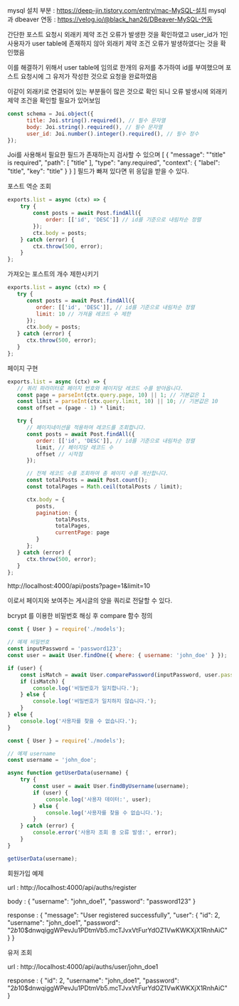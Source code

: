mysql 설치 부분 : https://deep-jin.tistory.com/entry/mac-MySQL-설치
mysql과 dbeaver 연동 : https://velog.io/@black_han26/DBeaver-MySQL-연동

간단한 포스트 요청시 외래키 제약 조건 오류가 발생한 것을 확인하였고
user_id가 1인 사용자가 user table에 존재하지 않아 외래키 제약 조건 오류가 발생하였다는 것을 확인했음

이를 해결하기 위해서 user table에 임의로 한개의 유저를 추가하여 id를 부여했으며
포스트 요청시에 그 유저가 작성한 것으로 요청을 완료하였음

이같이 외래키로 연결되어 있는 부분들이 많은 것으로 확인 되니 오류 발생시에 외래키 제약 조건을 확인할 필요가 있어보임

```javascript
const schema = Joi.object({
      title: Joi.string().required(), // 필수 문자열
      body: Joi.string().required(), // 필수 문자열
      user_id: Joi.number().integer().required(), // 필수 정수
});
```

Joi를 사용해서 필요한 필드가 존재하는지 검사할 수 있으며
[
    {
        "message": "\"title\" is required",
        "path": [
            "title"
        ],
        "type": "any.required",
        "context": {
            "label": "title",
            "key": "title"
        }
    }
]
필드가 빠져 있다면 위 응답을 받을 수 있다.


포스트 역순 조회
```javascript
exports.list = async (ctx) => {
    try {
        const posts = await Post.findAll({
            order: [['id', 'DESC']] // id를 기준으로 내림차순 정렬
        });
        ctx.body = posts;
    } catch (error) {
        ctx.throw(500, error);
    }
};
```

가져오는 포스트의 개수 제한시키기

```javascript
exports.list = async (ctx) => {
   try {
      const posts = await Post.findAll({
         order: [['id', 'DESC']], // id를 기준으로 내림차순 정렬
         limit: 10 // 가져올 레코드 수 제한
      });
      ctx.body = posts;
   } catch (error) {
      ctx.throw(500, error);
   }
};

```

페이지 구현

```javascript
exports.list = async (ctx) => {
   // 쿼리 파라미터로 페이지 번호와 페이지당 레코드 수를 받아옵니다.
   const page = parseInt(ctx.query.page, 10) || 1; // 기본값은 1
   const limit = parseInt(ctx.query.limit, 10) || 10; // 기본값은 10
   const offset = (page - 1) * limit;

   try {
      // 페이지네이션을 적용하여 레코드를 조회합니다.
      const posts = await Post.findAll({
         order: [['id', 'DESC']], // id를 기준으로 내림차순 정렬
         limit, // 페이지당 레코드 수
         offset // 시작점
      });

      // 전체 레코드 수를 조회하여 총 페이지 수를 계산합니다.
      const totalPosts = await Post.count();
      const totalPages = Math.ceil(totalPosts / limit);

      ctx.body = {
         posts,
         pagination: {
               totalPosts,
               totalPages,
               currentPage: page
         }
      };
   } catch (error) {
      ctx.throw(500, error);
   }
};
```

http://localhost:4000/api/posts?page=1&limit=10

이로서 페이지와 보여주는 게시글의 양을 쿼리로 전달할 수 있다.


bcrypt 를 이용한 비밀번호 해싱 후 compare 함수 정의
```javascript
const { User } = require('./models');

// 예제 비밀번호
const inputPassword = 'password123';
const user = await User.findOne({ where: { username: 'john_doe' } });

if (user) {
    const isMatch = await User.comparePassword(inputPassword, user.password);
    if (isMatch) {
        console.log('비밀번호가 일치합니다.');
    } else {
        console.log('비밀번호가 일치하지 않습니다.');
    }
} else {
    console.log('사용자를 찾을 수 없습니다.');
}

```

```javascript
const { User } = require('./models');

// 예제 username
const username = 'john_doe';

async function getUserData(username) {
    try {
        const user = await User.findByUsername(username);
        if (user) {
            console.log('사용자 데이터:', user);
        } else {
            console.log('사용자를 찾을 수 없습니다.');
        }
    } catch (error) {
        console.error('사용자 조회 중 오류 발생:', error);
    }
}

getUserData(username);

```

회원가입 예제

url : http://localhost:4000/api/auths/register

body : {
    "username": "john_doe1",
    "password": "password123"
}

response : {
    "message": "User registered successfully",
    "user": {
        "id": 2,
        "username": "john_doe1",
        "password": "$2b$10$dnwqiggWPevJu1PDtmVb5.mcTJvxVtFurYdOZ1VwKWKXjX1RnhAiC"
    }
}

유저 조회

url : http://localhost:4000/api/auths/user/john_doe1

response : {
    "id": 2,
    "username": "john_doe1",
    "password": "$2b$10$dnwqiggWPevJu1PDtmVb5.mcTJvxVtFurYdOZ1VwKWKXjX1RnhAiC"
}